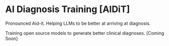 # AI Diagnosis Training [AIDiT]
Pronounced Aid-it. Helping LLMs to be better at arriving at diagnosis.

Training open source models to generate better clinical diagnoses.
[Coming Soon]

